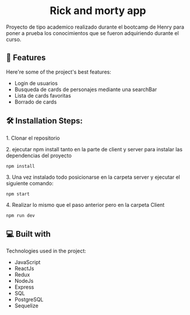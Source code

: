 <h1 align="center" id="title">Rick and morty app</h1>

<p id="description">Proyecto de tipo academico realizado durante el bootcamp de Henry para poner a prueba los conocimientos que se fueron adquiriendo durante el curso.</p>

  
  
<h2>🧐 Features</h2>

Here're some of the project's best features:

*   Login de usuarios
*   Busqueda de cards de personajes mediante una searchBar
*   Lista de cards favoritas
*   Borrado de cards

<h2>🛠️ Installation Steps:</h2>

<p>1. Clonar el repositorio</p>

<p>2. ejecutar npm install tanto en la parte de client y server para instalar las dependencias del proyecto</p>

```
npm install
```

<p>3. Una vez instalado todo posicionarse en la carpeta server y ejecutar el siguiente comando:</p>

```
npm start
```

<p>4. Realizar lo mismo que el paso anterior pero en la carpeta Client</p>

```
npm run dev
```

  
  
<h2>💻 Built with</h2>

Technologies used in the project:

*   JavaScript
*   ReactJs
*   Redux
*   NodeJs
*   Express
*   SQL
*   PostgreSQL
*   Sequelize
